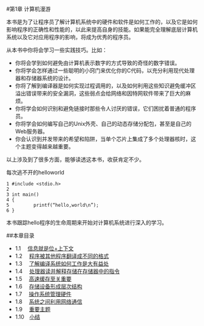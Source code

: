 #第1章  计算机漫游

本书是为了让程序员了解计算机系统中的硬件和软件是如何工作的，以及它是如何影响程序的正确性和性能的，以此来提高自身的技能。如果能完全理解底层计算机系统以及它对应用程序的影响，将成为优秀的程序员。  

从本书中你将会学习一些实践技巧。比如：
- 你将会学到如何避免由计算机表示数字的方式导致的奇怪的数字错误。
- 你将学会怎样通过一些聪明的小窍门来优化你的C代码，以充分利用现代处理器和存储器系统的设计。
- 你将了解到编译器是如何实现过程调用的，以及如何利用这些知识避免缓冲区溢出错误带来的安全漏洞，这些弱点会给网络和因特网软件带来了巨大的麻烦。
- 你将学会如何识别和避免链接时那些令人讨厌的错误，它们困扰着普通的程序员。
- 你将学会如何编写自己的Unix外壳、自己的动态存储分配包，甚至是自己的Web服务器。
- 你会认识到并发带来的希望和陷阱，当单个芯片上集成了多个处理器核时，这个主题变得越来越重要。  

以上涉及到了很多方面，能够读透这本书，收获肯定不少。  

每次逃不开的helloworld

    1 #include <stdio.h>
    2
    3 int main()
    4 {
    5         printf(“hello,world\n”);
    6 }

本书跟踪hello程序的生命周期来开始对计算机系统进行深入的学习。  

##本章目录
- 1.1 　[信息就是位+上下文](./1.1.md)  
- 1.2 　[程序被其他程序翻译成不同的格式](./1.2.md)  
- 1.3　 [了解编译系统如何工作是大有益处](./1.3.md)  
- 1.4 　[处理器读并解释存储在存储器中的指令](./1.4.md)  
- 1.5　 [高速缓存至关重要](./1.5.md)  
- 1.6　 [存储设备形成层次结构](./1.6.md)  
- 1.7　 [操作系统管理硬件](./1.7.md)  
- 1.8　 [系统之间利用网络通信](./1.8.md)  
- 1.9　 [重要主题](./1.9.md)  
- 1.10　[小结](./1.10.md)  